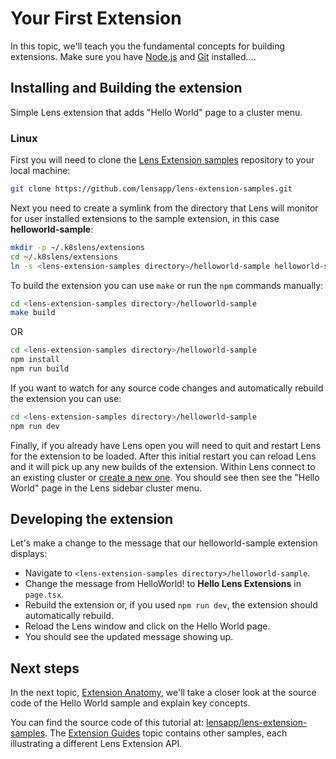 # Your First Extension

In this topic, we'll teach you the fundamental concepts for building extensions. Make sure you have [Node.js](https://nodejs.org/en/) and [Git](https://git-scm.com/) installed....

## Installing and Building the extension

Simple Lens extension that adds "Hello World" page to a cluster menu.

### Linux

First you will need to clone the [Lens Extension samples](https://github.com/lensapp/lens-extension-samples) repository to your local machine:

```sh
git clone https://github.com/lensapp/lens-extension-samples.git 
```

Next you need to create a symlink from the directory that Lens will monitor for user installed extensions to the sample extension, in this case **helloworld-sample**:

```sh
mkdir -p ~/.k8slens/extensions
cd ~/.k8slens/extensions
ln -s <lens-extension-samples directory>/helloworld-sample helloworld-sample
```

To build the extension you can use `make` or run the `npm` commands manually:

```sh
cd <lens-extension-samples directory>/helloworld-sample
make build
```

OR

```sh
cd <lens-extension-samples directory>/helloworld-sample
npm install
npm run build
```

If you want to watch for any source code changes and automatically rebuild the extension you can use:

```sh
cd <lens-extension-samples directory>/helloworld-sample
npm run dev
```

Finally, if you already have Lens open you will need to quit and restart Lens for the extension to be loaded. After this initial restart you can reload Lens and it will pick up any new builds of the extension. Within Lens connect to an existing cluster or [create a new one](../../clusters/adding-clusters.md). You should see then see the "Hello World" page in the Lens sidebar cluster menu.

## Developing the extension

Let's make a change to the message that our helloworld-sample extension displays:

* Navigate to `<lens-extension-samples directory>/helloworld-sample`.
* Change the message from HelloWorld! to **Hello Lens Extensions** in `page.tsx`.
* Rebuild the extension or, if you used `npm run dev`, the extension should automatically rebuild.
* Reload the Lens window and click on the Hello World page.
* You should see the updated message showing up.

## Next steps

In the next topic, [Extension Anatomy](anatomy.md), we'll take a closer look at the source code of the Hello World sample and explain key concepts.

You can find the source code of this tutorial at: [lensapp/lens-extension-samples](https://github.com/lensapp/lens-extension-samples/tree/master/helloworld-sample). The [Extension Guides](../guides/overview.md) topic contains other samples, each illustrating a different Lens Extension API.
